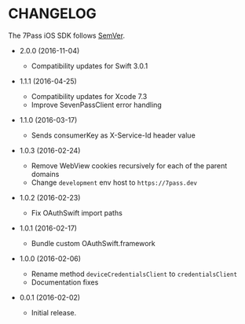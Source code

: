 # CHANGELOG

The 7Pass iOS SDK follows [SemVer](http://semver.org/).

- 2.0.0 (2016-11-04)
  - Compatibility updates for Swift 3.0.1

- 1.1.1 (2016-04-25)
  - Compatibility updates for Xcode 7.3
  - Improve SevenPassClient error handling

- 1.1.0 (2016-03-17)
  - Sends consumerKey as X-Service-Id header value

- 1.0.3 (2016-02-24)
  - Remove WebView cookies recursively for each of the parent domains
  - Change `development` env host to `https://7pass.dev`

- 1.0.2 (2016-02-23)
  - Fix OAuthSwift import paths

- 1.0.1 (2016-02-17)
  - Bundle custom OAuthSwift.framework

- 1.0.0 (2016-02-06)
  - Rename method `deviceCredentialsClient` to `credentialsClient`
  - Documentation fixes

- 0.0.1 (2016-02-02)
  - Initial release.
